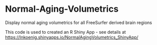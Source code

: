 # Normal-Aging-Volumetrics
Display normal aging volumetrics for all FreeSurfer derived brain regions

This code is used to created an R Shiny App - see details at https://lnkoenig.shinyapps.io/NormalAgingVolumetrics_ShinyApp/
